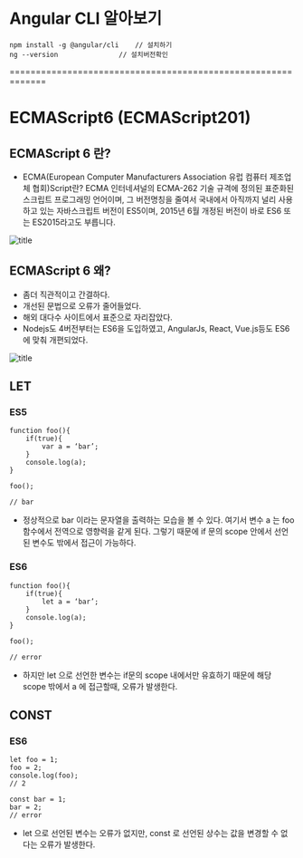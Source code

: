 # Angular CLI 알아보기

```
npm install -g @angular/cli    // 설치하기 
ng --version 		       // 설치버전확인
```



=============================================================
# ECMAScript6 (ECMAScript201)


## ECMAScript 6 란?
- ECMA(European Computer Manufacturers Association 유럽 컴퓨터 제조업체 협회)Script란? ECMA 인터네셔널의 ECMA-262 기술 규격에 정의된 표준화된 스크립트 프로그래밍 언어이며, 그 버전명칭을 줄여서 국내에서 아직까지 널리 사용하고 있는 자바스크립트 버전이 ES5이며, 2015년 6월 개정된 버전이 바로 ES6 또는 ES2015라고도 부릅니다. 

![title](https://github.com/jangmang/pub/blob/master/1.PNG "es6")


## ECMAScript 6 왜?
- 좀더 직관적이고 간결하다.
- 개선된 문법으로 오류가 줄어들었다.
- 해외 대다수 사이트에서 표준으로 자리잡았다.
- Nodejs도 4버전부터는 ES6을 도입하였고, AngularJs, React, Vue.js등도 ES6에 맞춰 개편되었다.

![title](https://github.com/jangmang/pub/blob/master/2.PNG "es6")

## LET

### ES5
```
function foo(){
	if(true){
		var a = ‘bar’;
	}
	console.log(a);
}

foo();

// bar
```
- 정상적으로 bar 이라는 문자열을 출력하는 모습을 볼 수 있다. 여기서 변수 a 는 foo 함수에서 전역으로 영향력을 같게 된다. 그렇기 때문에 if 문의 scope 안에서 선언된 변수도 밖에서 접근이 가능하다.


### ES6
```
function foo(){
	if(true){
		let a = ‘bar’;
	}
	console.log(a);
}

foo();

// error
```
- 하지만 let 으로 선언한 변수는 if문의 scope 내에서만 유효하기 때문에 해당 scope 밖에서 a 에 접근할때, 오류가 발생한다.

## CONST

### ES6
```
let foo = 1;
foo = 2;
console.log(foo);
// 2 

const bar = 1;
bar = 2;
// error
```
- let 으로 선언된 변수는 오류가 없지만, const 로 선언된 상수는 값을 변경할 수 없다는 오류가 발생한다.
